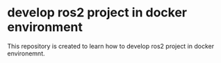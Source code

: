 # develop ros2 project in docker environment
This repository is created to learn how to develop ros2 project in docker environemnt.
